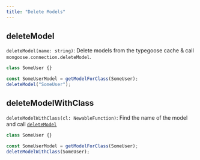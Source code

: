 ```yaml
---
title: "Delete Models"
---
```


## deleteModel

`deleteModel(name: string)`: Delete models from the typegoose cache & call `mongoose.connection.deleteModel`.

```ts
class SomeUser {}

const SomeUserModel = getModelForClass(SomeUser);
deleteModel("SomeUser");
```

## deleteModelWithClass

`deleteModelWithClass(cl: NewableFunction)`: Find the name of the model and call [`deleteModel`](#deletemodel)

```ts
class SomeUser {}

const SomeUserModel = getModelForClass(SomeUser);
deleteModelWithClass(SomeUser);
```
